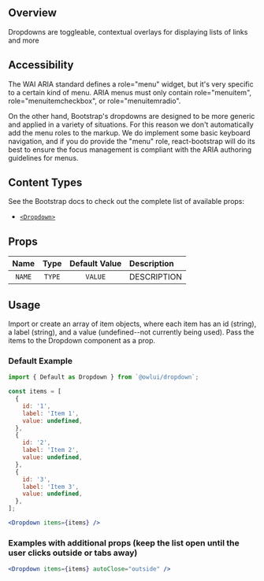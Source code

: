 ## Overview

Dropdowns are toggleable, contextual overlays for displaying lists of links and more

## Accessibility

The WAI ARIA standard defines a role="menu" widget, but it's very specific to a certain kind of menu. ARIA menus must only contain role="menuitem", role="menuitemcheckbox", or role="menuitemradio".

On the other hand, Bootstrap's dropdowns are designed to be more generic and applied in a variety of situations. For this reason we don't automatically add the menu roles to the markup. We do implement some basic keyboard navigation, and if you do provide the "menu" role, react-bootstrap will do its best to ensure the focus management is compliant with the ARIA authoring guidelines for menus.

## Content Types

See the Bootstrap docs to check out the complete list of available props:

- [`<Dropdown>`](https://react-bootstrap.github.io/components/dropdowns/#dropdown-props)

## Props

|  Name  |  Type  | Default Value | Description |
| :----: | :----: | :-----------: | :---------- |
| `NAME` | `TYPE` |    `VALUE`    | DESCRIPTION |

## Usage

Import or create an array of item objects, where each item has an id (string), a label (string), and a value (undefined--not currently being used). Pass the items to the Dropdown component as a prop.

### Default Example

```jsx
import { Default as Dropdown } from `@owlui/dropdown`;

const items = [
  {
    id: '1',
    label: 'Item 1',
    value: undefined,
  },
  {
    id: '2',
    label: 'Item 2',
    value: undefined,
  },
  {
    id: '3',
    label: 'Item 3',
    value: undefined,
  },
];

<Dropdown items={items} />

```

### Examples with additional props (keep the list open until the user clicks outside or tabs away)

```jsx
<Dropdown items={items} autoClose="outside" />
```
